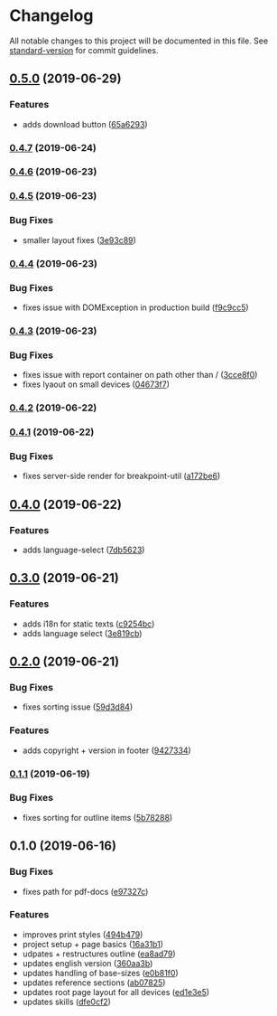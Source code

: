 # Changelog

All notable changes to this project will be documented in this file. See [standard-version](https://github.com/conventional-changelog/standard-version) for commit guidelines.

## [0.5.0](https://github.com/chunksnbits/portfolio/compare/v0.4.7...v0.5.0) (2019-06-29)


### Features

* adds download button ([65a6293](https://github.com/chunksnbits/portfolio/commit/65a6293))



### [0.4.7](https://github.com/chunksnbits/portfolio/compare/v0.4.6...v0.4.7) (2019-06-24)



### [0.4.6](https://github.com/chunksnbits/portfolio/compare/v0.4.5...v0.4.6) (2019-06-23)



### [0.4.5](https://github.com/chunksnbits/portfolio/compare/v0.4.4...v0.4.5) (2019-06-23)


### Bug Fixes

* smaller layout fixes ([3e93c89](https://github.com/chunksnbits/portfolio/commit/3e93c89))



### [0.4.4](https://github.com/chunksnbits/portfolio/compare/v0.4.3...v0.4.4) (2019-06-23)


### Bug Fixes

* fixes issue with DOMException in production build ([f9c9cc5](https://github.com/chunksnbits/portfolio/commit/f9c9cc5))



### [0.4.3](https://github.com/chunksnbits/portfolio/compare/v0.4.2...v0.4.3) (2019-06-23)


### Bug Fixes

* fixes issue with report container on path other than / ([3cce8f0](https://github.com/chunksnbits/portfolio/commit/3cce8f0))
* fixes lyaout on small devices ([04673f7](https://github.com/chunksnbits/portfolio/commit/04673f7))



### [0.4.2](https://github.com/chunksnbits/portfolio/compare/v0.4.1...v0.4.2) (2019-06-22)



### [0.4.1](https://github.com/chunksnbits/portfolio/compare/v0.4.0...v0.4.1) (2019-06-22)


### Bug Fixes

* fixes server-side render for breakpoint-util ([a172be6](https://github.com/chunksnbits/portfolio/commit/a172be6))



## [0.4.0](https://github.com/chunksnbits/portfolio/compare/v0.3.0...v0.4.0) (2019-06-22)


### Features

* adds language-select ([7db5623](https://github.com/chunksnbits/portfolio/commit/7db5623))



## [0.3.0](https://github.com/chunksnbits/portfolio/compare/v0.2.0...v0.3.0) (2019-06-21)


### Features

* adds i18n for static texts ([c9254bc](https://github.com/chunksnbits/portfolio/commit/c9254bc))
* adds language select ([3e819cb](https://github.com/chunksnbits/portfolio/commit/3e819cb))



## [0.2.0](https://github.com/chunksnbits/portfolio/compare/v0.1.1...v0.2.0) (2019-06-21)


### Bug Fixes

* fixes sorting issue ([59d3d84](https://github.com/chunksnbits/portfolio/commit/59d3d84))


### Features

* adds copyright + version in footer ([9427334](https://github.com/chunksnbits/portfolio/commit/9427334))



### [0.1.1](https://github.com/chunksnbits/portfolio/compare/v0.1.0...v0.1.1) (2019-06-19)


### Bug Fixes

* fixes sorting for outline items ([5b78288](https://github.com/chunksnbits/portfolio/commit/5b78288))



## 0.1.0 (2019-06-16)


### Bug Fixes

* fixes path for pdf-docs ([e97327c](https://github.com/chunksnbits/portfolio/commit/e97327c))


### Features

* improves print styles ([494b479](https://github.com/chunksnbits/portfolio/commit/494b479))
* project setup + page basics ([16a31b1](https://github.com/chunksnbits/portfolio/commit/16a31b1))
* udpates + restructures outline ([ea8ad79](https://github.com/chunksnbits/portfolio/commit/ea8ad79))
* updates english version ([360aa3b](https://github.com/chunksnbits/portfolio/commit/360aa3b))
* updates handling of base-sizes ([e0b81f0](https://github.com/chunksnbits/portfolio/commit/e0b81f0))
* updates reference sections ([ab07825](https://github.com/chunksnbits/portfolio/commit/ab07825))
* updates root page layout for all devices ([ed1e3e5](https://github.com/chunksnbits/portfolio/commit/ed1e3e5))
* updates skills ([dfe0cf2](https://github.com/chunksnbits/portfolio/commit/dfe0cf2))
